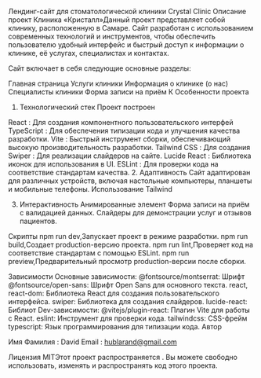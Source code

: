 Лендинг-сайт для стоматологической клиники Crystal Clinic
Описание проект
Клиника «Кристалл»Данный проект представляет собой клинику, расположенную в Самаре. Сайт разработан с использованием современных технологий и инструментов, чтобы обеспечить пользователю удобный интерфейс и быстрый доступ к информации о клинике, её услугах, специалистах и контактах.

Сайт включает в себя следующие основные разделы:

Главная страница
Услуги клиники
Информация о клинике (о нас)
Специалисты клиники
Форма записи на приём
К
Особенности проекта
1. Технологический стек
Проект построен

React : Для создания компонентного пользовательского интерфей
TypeScript : Для обеспечения типизации кода и улучшения качества разработки.
Vite : Быстрый инструмент сборки, обеспечивающий высокую производительность разработки.
Tailwind CSS : Для создания
Swiper : Для реализации слайдеров на сайте.
Lucide React : Библиотека иконок для использования в UI.
ESLint : Для проверки кода на соответствие стандартам качества.
2. Адаптивность
Сайт адаптирован для различных устройств, включая настольные компьютеры, планшеты и мобильные телефоны. Использование Tailwind

3. Интерактивность
Анимированные элемент
Форма записи на приём с валидацией данных.
Слайдеры для демонстрации услуг и отзывов пациентов.

Скрипты
npm run dev,Запускает проект в режиме разработки.
npm run build,Создает production-версию проекта.
npm run lint,Проверяет код на соответствие стандартам с помощью ESLint.
npm run preview,Предварительный просмотр production-версии после сборки.


Зависимости
Основные зависимости:
@fontsource/montserrat: Шрифт
@fontsource/open-sans: Шрифт Open Sans для основного текста.
react, react-dom: Библиотека React для создания пользовательского интерфейса.
swiper: Библиотека для создания слайдеров.
lucide-react: Библиот
Dev-зависимости:
@vitejs/plugin-react: Плагин Vite для работы с React.
eslint: Инструмент для проверки кода.
tailwindcss: CSS-фрейм
typescript: Язык программирования для типизации кода.
Автор


Имя Фамилия : David
Email : hublarand@gmail.com



Лицензия
MITЭтот проект распространяется . Вы можете свободно использовать, изменять и распространять код этого проекта.


